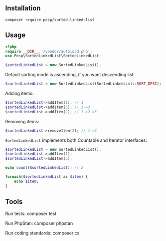 ## Installation

```
composer require posp/sorted-linked-list
```

## Usage

```php
<?php
require __DIR__.'/vendor/autoload.php';
use Posp\SortedLinkedList\SortedLinkedList;

$sortedLinkedList = new SortedLinkedList();
```

Default sorting mode is ascending, if you want descending list: 

```php
$sortedLinkedList = new SortedLinkedList(SortedLinkedList::SORT_DESC);
```

Adding items:

```php
$sortedLinkedList->addItem(1); // 1
$sortedLinkedList->addItem(3); // 1->3
$sortedLinkedList->addItem(2); // 1->2->3
```

Removing items:

```php
$sortedLinkedList->removeItem(2); // 1->3
```

```SortedLinkedList``` implements both Countable and Iterator interfaces:

```php
$sortedLinkedList = new SortedLinkedList();
$sortedLinkedList->addItem(1);
$sortedLinkedList->addItem(3);

echo count($sortedLinkedList); // 2

foreach($sortedLinkedList as $item) {
    echo $item; 
}


```





## Tools

Run tests: composer test

Run PhpStan: composer phpstan

Run coding standards: composer cs